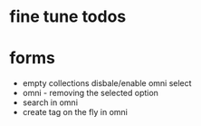 # fine tune todos

# forms

* empty collections disbale/enable omni select
* omni - removing the selected option
* search in omni
* create tag on the fly in omni